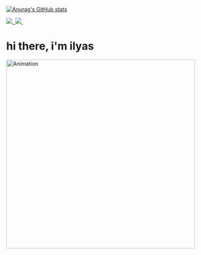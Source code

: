 [![Anurag's GitHub stats](https://github-readme-stats.vercel.app/api?username=onlymyrep&show_icons=true&theme=merko)](https://github.com/onlymyrep/github-readme-stats)

<div id="paft" align="left">
   <div id="paft" align="left">
    <a href="https://t.me/bartonjo">
        <img src="https://img.shields.io/badge/Telegram-2CA5E0?style=for-the-badge&logo=telegram&logoColor=white"/>&nbsp;
    </a>
    <a href="mailto:mukashevilias@gmail.com">
        <img src="https://img.shields.io/badge/Gmail-D14836?style=for-the-badge&logo=gmail&logoColor=white"/>&nbsp;
    </a>
</div> 

<div id="hello" align="left">
    <h1><b>hi there, i'm ilyas</b></h1>
    <img src="./animation.gif.gif" width="500" alt="Animation"/>
</div>

